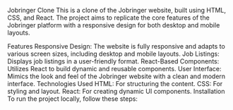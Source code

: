 Jobringer Clone
This is a clone of the Jobringer website, built using HTML, CSS, and React. The project aims to replicate the core features of the Jobringer platform with a responsive design for both desktop and mobile layouts.

Features
Responsive Design: The website is fully responsive and adapts to various screen sizes, including desktop and mobile layouts.
Job Listings: Displays job listings in a user-friendly format.
React-Based Components: Utilizes React to build dynamic and reusable components.
User Interface: Mimics the look and feel of the Jobringer website with a clean and modern interface.
Technologies Used
HTML: For structuring the content.
CSS: For styling and layout.
React: For creating dynamic UI components.
Installation
To run the project locally, follow these steps:

